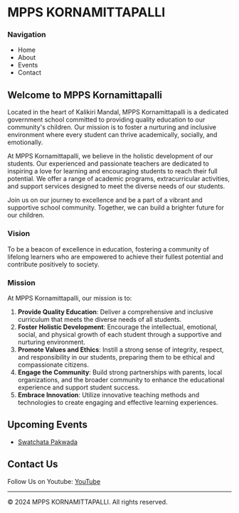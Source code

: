 
# MPPS KORNAMITTAPALLI

### Navigation
- Home
- About
- Events
- Contact

## Welcome to MPPS Kornamittapalli

Located in the heart of Kalikiri Mandal, MPPS Kornamittapalli is a dedicated government school committed to providing quality education to our community's children. Our mission is to foster a nurturing and inclusive environment where every student can thrive academically, socially, and emotionally.

At MPPS Kornamittapalli, we believe in the holistic development of our students. Our experienced and passionate teachers are dedicated to inspiring a love for learning and encouraging students to reach their full potential. We offer a range of academic programs, extracurricular activities, and support services designed to meet the diverse needs of our students.

Join us on our journey to excellence and be a part of a vibrant and supportive school community. Together, we can build a brighter future for our children.


### Vision
To be a beacon of excellence in education, fostering a community of lifelong learners who are empowered to achieve their fullest potential and contribute positively to society.

### Mission
At MPPS Kornamittapalli, our mission is to:
1. **Provide Quality Education**: Deliver a comprehensive and inclusive curriculum that meets the diverse needs of all students.
2. **Foster Holistic Development**: Encourage the intellectual, emotional, social, and physical growth of each student through a supportive and nurturing environment.
3. **Promote Values and Ethics**: Instill a strong sense of integrity, respect, and responsibility in our students, preparing them to be ethical and compassionate citizens.
4. **Engage the Community**: Build strong partnerships with parents, local organizations, and the broader community to enhance the educational experience and support student success.
5. **Embrace Innovation**: Utilize innovative teaching methods and technologies to create engaging and effective learning experiences.

## Upcoming Events
- [Swatchata Pakwada](./swatchata-pakwada.md)

## Contact Us
Follow Us on Youtube:
[YouTube](https://www.youtube.com/@MPPSKornamittapalli)

---

© 2024 MPPS KORNAMITTAPALLI. All rights reserved.
